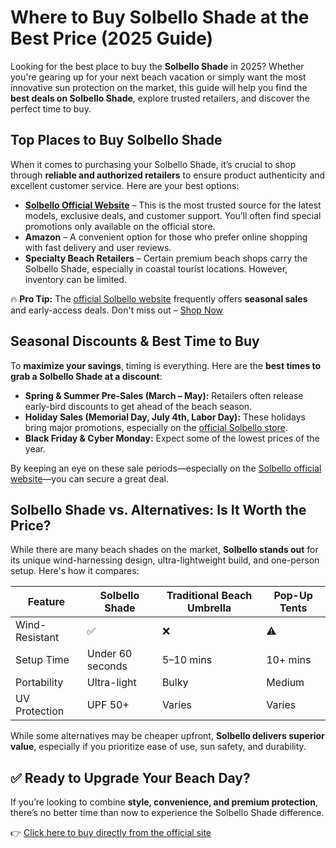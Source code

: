 <h1>Where to Buy Solbello Shade at the Best Price (2025 Guide)</h1>
<p>Looking for the best place to buy the <strong>Solbello Shade</strong> in 2025? Whether you're gearing up for your next beach vacation or simply want the most innovative sun protection on the market, this guide will help you find the <strong>best deals on Solbello Shade</strong>, explore trusted retailers, and discover the perfect time to buy.</p>
 <h2>Top Places to Buy Solbello Shade</h2>
  <p>When it comes to purchasing your Solbello Shade, it’s crucial to shop through <strong>reliable and authorized retailers</strong> to ensure product authenticity and excellent customer service. Here are your best options:</p>
  <ul>
    <li><a href="https://solbello.com/?ref=wszlstgr" target="_blank"><strong>Solbello Official Website</strong></a> – This is the most trusted source for the latest models, exclusive deals, and customer support. You’ll often find special promotions only available on the official store.</li>
    <li><strong>Amazon</strong> – A convenient option for those who prefer online shopping with fast delivery and user reviews.</li>
    <li><strong>Specialty Beach Retailers</strong> – Certain premium beach shops carry the Solbello Shade, especially in coastal tourist locations. However, inventory can be limited.</li>
  </ul>
<div class="highlight">
    🔥 <strong>Pro Tip:</strong> The <a href="https://solbello.com/?ref=wszlstgr" target="_blank">official Solbello website</a> frequently offers <strong>seasonal sales</strong> and early-access deals. Don't miss out – 
    <a class="cta-button" href="https://solbello.com/?ref=wszlstgr" target="_blank">Shop Now</a>
  </div>
<h2>Seasonal Discounts & Best Time to Buy</h2>
  <p>To <strong>maximize your savings</strong>, timing is everything. Here are the <strong>best times to grab a Solbello Shade at a discount</strong>:</p>
  <ul>
    <li><strong>Spring & Summer Pre-Sales (March – May):</strong> Retailers often release early-bird discounts to get ahead of the beach season.</li>
    <li><strong>Holiday Sales (Memorial Day, July 4th, Labor Day):</strong> These holidays bring major promotions, especially on the <a href="https://solbello.com/?ref=wszlstgr" target="_blank">official Solbello store</a>.</li>
    <li><strong>Black Friday & Cyber Monday:</strong> Expect some of the lowest prices of the year.</li>
  </ul>
<p>By keeping an eye on these sale periods—especially on the <a href="https://solbello.com/?ref=wszlstgr" target="_blank">Solbello official website</a>—you can secure a great deal.</p>
<h2>Solbello Shade vs. Alternatives: Is It Worth the Price?</h2>
  <p>While there are many beach shades on the market, <strong>Solbello stands out</strong> for its unique wind-harnessing design, ultra-lightweight build, and one-person setup. Here's how it compares:</p>
<table>
    <thead>
      <tr>
        <th>Feature</th>
        <th>Solbello Shade</th>
        <th>Traditional Beach Umbrella</th>
        <th>Pop-Up Tents</th>
      </tr>
    </thead>
    <tbody>
      <tr>
        <td>Wind-Resistant</td>
        <td>✅</td>
        <td>❌</td>
        <td>⚠️</td>
      </tr>
      <tr>
        <td>Setup Time</td>
        <td>Under 60 seconds</td>
        <td>5–10 mins</td>
        <td>10+ mins</td>
      </tr>
      <tr>
        <td>Portability</td>
        <td>Ultra-light</td>
        <td>Bulky</td>
        <td>Medium</td>
      </tr>
      <tr>
        <td>UV Protection</td>
        <td>UPF 50+</td>
        <td>Varies</td>
        <td>Varies</td>
      </tr>
    </tbody>
  </table>
<p>While some alternatives may be cheaper upfront, <strong>Solbello delivers superior value</strong>, especially if you prioritize ease of use, sun safety, and durability.</p>
<h2>✅ Ready to Upgrade Your Beach Day?</h2>
  <p>If you’re looking to combine <strong>style, convenience, and premium protection</strong>, there’s no better time than now to experience the Solbello Shade difference.</p>
<p>
👉 <a class="cta-button" href="https://solbello.com/?ref=wszlstgr" target="_blank">Click here to buy directly from the official site</a>
  </p>
</body>
</html>
